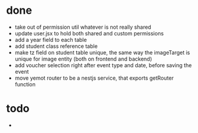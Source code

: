 # done
* take out of permission util whatever is not really shared
* update user.jsx to hold both shared and custom permissions
* add a year field to each table
* add student class reference table
* make tz field on student table unique, the same way the imageTarget is unique for image entity (both on frontend and backend)
* add voucher selection right after event type and date, before saving the event
* move yemot router to be a nestjs service, that exports getRouter function

# todo
* 